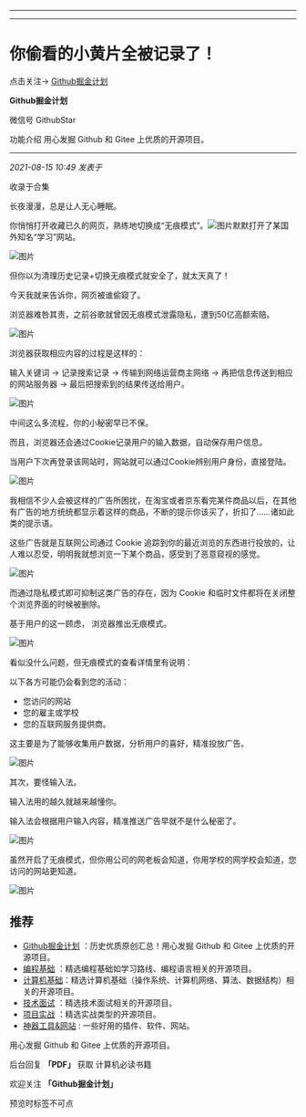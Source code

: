 ----------------------------------------
----------------------------------------
#  你偷看的小黄片全被记录了！

点击关注→  [ Github掘金计划 ](javascript:void\(0\);)

**Github掘金计划** ![]()

微信号 GithubStar

功能介绍 用心发掘 Github 和 Gitee 上优质的开源项目。

____

_2021-08-15 10:49_ _发表于_

收录于合集

  

长夜漫漫，总是让人无心睡眠。

你悄悄打开收藏已久的网页，熟练地切换成“无痕模式”。![图片](https://mmbiz.qpic.cn/mmbiz_jpg/BcyAypujBVbu2aaJPErK8OaniaogS6eAk5H0Fu2biaJ0sf1aAewwyiafEgicXqytjPmYWgZ0AfBB4OWZeM2BGLErcQ/640?wx_fmt=jpeg&wxfrom=5&wx_lazy=1&wx_co=1)默默打开了某国外知名“学习”网站。

![图片](https://mmbiz.qpic.cn/mmbiz_jpg/BcyAypujBVbu2aaJPErK8OaniaogS6eAkibKnKpEYibKQQQMmQFFdEB1tnuZsC9mGLib35ZHzOZOrfvzVV2iaibS51vQ/640?wx_fmt=jpeg&wxfrom=5&wx_lazy=1&wx_co=1)

  

但你以为清理历史记录+切换无痕模式就安全了，就太天真了！

  

今天我就来告诉你，网页被谁偷窥了。

  

浏览器难咎其责，之前谷歌就曾因无痕模式泄露隐私，遭到50亿高额索赔。

  

![图片](https://mmbiz.qpic.cn/sz_mmbiz_png/zOibQlFdbibPohFq2XE2wDmraPIGeOSkpJEXElREDboovglR4BF0u0RyoypSFlXGdBia3IceicNiadHpeSfhibwpB5uQ/640?wx_fmt=png)

  

浏览器获取相应内容的过程是这样的：

  

输入关键词 → 记录搜索记录 → 传输到网络运营商主网络 → 再把信息传送到相应的网站服务器 → 最后把搜索到的结果传送给用户。

  

![图片](https://mmbiz.qpic.cn/sz_mmbiz_png/zOibQlFdbibPohFq2XE2wDmraPIGeOSkpJ1txX8HBCPtRlvYSVfLJnG2GKl59HZnQUpxBM9eQCoSScD025aJIrXw/640?wx_fmt=png)

  

中间这么多流程，你的小秘密早已不保。

  

而且，浏览器还会通过Cookie记录用户的输入数据，自动保存用户信息。

  

当用户下次再登录该网站时，网站就可以通过Cookie辨别用户身份，直接登陆。

  

![图片](https://mmbiz.qpic.cn/sz_mmbiz_png/zOibQlFdbibPohFq2XE2wDmraPIGeOSkpJUjmTtQXQPrfrwz9W4xRAr7I3qAesJlSqyicZhJuBwQbclpPWyVZ0yFQ/640?wx_fmt=png)

  

我相信不少人会被这样的广告所困扰，在淘宝或者京东看完某件商品以后，在其他有广告的地方统统都显示着这样的商品，不断的提示你该买了，折扣了……诸如此类的提示语。

  

这些广告就是互联网公司通过 Cookie 追踪到你的最近浏览的东西进行投放的，让人难以忍受，明明我就想浏览一下某个商品，感受到了恶意窥视的感觉。

![图片](https://mmbiz.qpic.cn/mmbiz_png/BcyAypujBVbu2aaJPErK8OaniaogS6eAkCJE3lM8BQkKGRAAWu3kcH8sg0UwhkOLjqSFfJ7wnbFFP7HNhf4hfvw/640?wx_fmt=png)

  

  

而通过隐私模式即可抑制这类广告的存在，因为 Cookie 和临时文件都将在关闭整个浏览界面的时候被删除。

  

基于用户的这一顾虑， 浏览器推出无痕模式。

  

![图片](https://mmbiz.qpic.cn/sz_mmbiz_png/zOibQlFdbibPohFq2XE2wDmraPIGeOSkpJdeQfOWIRDJHjbjONUDs52JIGfwXymlG2BTsY88bZ5MqWrsjoMZlWUA/640?wx_fmt=png)

  

看似没什么问题，但无痕模式的查看详情里有说明：

  

以下各方可能仍会看到您的活动：  

  

  * 您访问的网站
  * 您的雇主或学校
  * 您的互联网服务提供商。  

这主要是为了能够收集用户数据，分析用户的喜好，精准投放广告。

  

![图片](https://mmbiz.qpic.cn/sz_mmbiz_png/zOibQlFdbibPohFq2XE2wDmraPIGeOSkpJesGuN8QV6MphCibrMsYTL92Kmjth4X60XFf3zrIZ4yZ0Jia7ibmqRiaFjw/640?wx_fmt=png)

  

其次，要怪输入法。  

  

输入法用的越久就越来越懂你。

  

输入法会根据用户输入内容，精准推送广告早就不是什么秘密了。  

  

![图片](https://mmbiz.qpic.cn/sz_mmbiz_png/zOibQlFdbibPohFq2XE2wDmraPIGeOSkpJd14y5Nats5WfxkBBzHO6ib9gicbyoicjG75VsguFz5Kpkic7mKgtM5ibr7A/640?wx_fmt=png)

  

  

虽然开启了无痕模式，但你用公司的网老板会知道，你用学校的网学校会知道，您访问的网站更知道。

  

![图片](https://mmbiz.qpic.cn/sz_mmbiz_png/zOibQlFdbibPohFq2XE2wDmraPIGeOSkpJiceibGVnHQV3eobKlMS5fvYic8W3Yj3qpt2KjltWXTEibS4tIYticGBOQJw/640?wx_fmt=png)

  

## 推荐

  * [Github掘金计划](https://mp.weixin.qq.com/mp/appmsgalbum?__biz=MzIwNDgzMzI3Mg==&action=getalbum&album_id=1571213952619954180#wechat_redirect) ：历史优质原创汇总！用心发掘 Github 和 Gitee 上优质的开源项目。
  * [编程基础](https://mp.weixin.qq.com/mp/appmsgalbum?action=getalbum&album_id=1632585323454971905&__biz=MzIwNDgzMzI3Mg==#wechat_redirect) ：精选编程基础如学习路线、编程语言相关的开源项目。
  * [计算机基础](https://mp.weixin.qq.com/mp/appmsgalbum?action=getalbum&album_id=1635325633234780161&__biz=MzIwNDgzMzI3Mg==#wechat_redirect)：精选计算机基础（操作系统、计算机网络、算法、数据结构）相关的开源项目。
  * [技术面试](https://mp.weixin.qq.com/mp/appmsgalbum?action=getalbum&album_id=1632589980491366403&__biz=MzIwNDgzMzI3Mg==#wechat_redirect) ：精选技术面试相关的开源项目。
  * [项目实战](https://mp.weixin.qq.com/mp/appmsgalbum?action=getalbum&album_id=1632590550748938241&__biz=MzIwNDgzMzI3Mg==#wechat_redirect) ：精选实战类型的开源项目。
  * [神器工具&网站](https://mp.weixin.qq.com/mp/appmsgalbum?__biz=MzIwNDgzMzI3Mg==&action=getalbum&album_id=1692140336665378820#wechat_redirect) : 一些好用的插件、软件、网站。

用心发掘 Github 和 Gitee 上优质的开源项目。

后台回复 **「PDF」** 获取 计算机必读书籍

欢迎关注 **「Github掘金计划」**

预览时标签不可点

